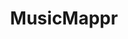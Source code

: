 ---
layout: external
title: MusicMappr
description: "Machine learning in javascript for remixing music in your browser. Role: advisor."
category: projects
external_url: https://github.com/fatsmcgee/MusicMappr
tags: [online music, digital, remix, dj, generative music, music, art]
image:
  thumb: musicmapperthumb.png
published: true
---